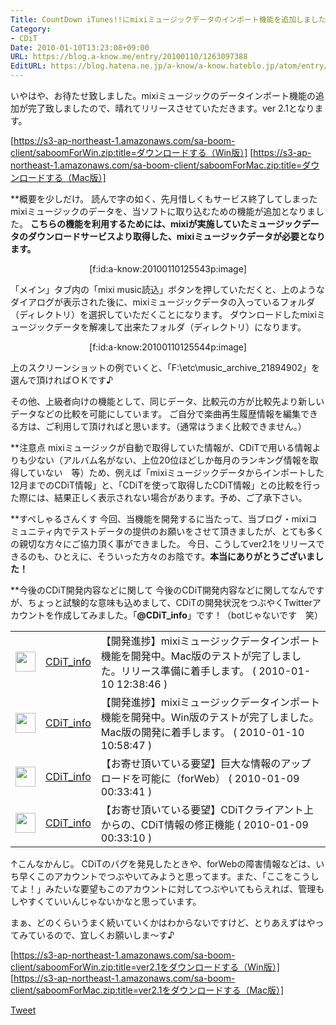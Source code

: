```yaml
---
Title: CountDown iTunes!!にmixiミュージックデータのインポート機能を追加しました。
Category:
- CDiT
Date: 2010-01-10T13:23:08+09:00
URL: https://blog.a-know.me/entry/20100110/1263097388
EditURL: https://blog.hatena.ne.jp/a-know/a-know.hateblo.jp/atom/entry/12921228815727979899
---
```


いやはや、お待たせ致しました。mixiミュージックのデータインポート機能の追加が完了致しましたので、晴れてリリースさせていただきます。ver 2.1となります。


[https://s3-ap-northeast-1.amazonaws.com/sa-boom-client/saboomForWin.zip:title=ダウンロードする（Win版）]
[https://s3-ap-northeast-1.amazonaws.com/sa-boom-client/saboomForMac.zip:title=ダウンロードする（Mac版）]



**概要を少しだけ。
読んで字の如く、先月惜しくもサービス終了してしまったmixiミュージックのデータを、当ソフトに取り込むための機能が追加となりました。
<span style="font-weight:bold;">こちらの機能を利用するためには、mixiが実施していたミュージックデータのダウンロードサービスより取得した、mixiミュージックデータが必要となります。</span>


<div align=center>[f:id:a-know:20100110125543p:image]</div>

「メイン」タブ内の「mixi music読込」ボタンを押していただくと、上のようなダイアログが表示された後に、mixiミュージックデータの入っているフォルダ（ディレクトリ）を選択していただくことになります。
ダウンロードしたmixiミュージックデータを解凍して出来たフォルダ（ディレクトリ）になります。


<div align=center>[f:id:a-know:20100110125544p:image]</div>

上のスクリーンショットの例でいくと、「F:\etc\music_archive_21894902」を選んで頂ければＯＫです♪



その他、上級者向けの機能として、同じデータ、比較元の方が比較先より新しいデータなどの比較を可能にしています。
ご自分で楽曲再生履歴情報を編集できる方は、ご利用して頂ければと思います。（通常はうまく比較できません。）



**注意点
mixiミュージックが自動で取得していた情報が、CDiTで用いる情報よりも少ない（アルバム名がない、上位20位ほどしか毎月のランキング情報を取得していない　等）ため、例えば「mixiミュージックデータからインポートした12月までのCDiT情報」と、「CDiTを使って取得したCDiT情報」との比較を行った際には、結果正しく表示されない場合があります。予め、ご了承下さい。



**すぺしゃるさんくす
今回、当機能を開発するに当たって、当ブログ・mixiコミュニティ内でテストデータの提供のお願いをさせて頂きましたが、とても多くの親切な方々にご協力頂く事ができました。
今日、こうしてver2.1をリリースできるのも、ひとえに、そういった方々のお陰です。<span style="font-weight:bold;">本当にありがとうございました！</span>


**今後のCDiT開発内容などに関して
今後のCDiT開発内容などに関してなんですが、ちょっと試験的な意味も込めまして、CDiTの開発状況をつぶやくTwitterアカウントを作成してみました。「<span style="font-weight:bold;">@CDiT_info</span>」です！（botじゃないです　笑）


<table><tbody><tr><td><a href="http://twitter.com/CDiT_info"><img src="//a1.twimg.com/profile_images/618218110/new_icon_normal.PNG" width="32" border="0" /></a></td><td><a href="http://twitter.com/CDiT_info/status/7580428467">CDiT_info</a></td><td>【開発進捗】mixiミュージックデータインポート機能を開発中。Mac版のテストが完了しました。リリース準備に着手します。 ( 2010-01-10 12:38:46 )</td></tr><tr><td><a href="http://twitter.com/CDiT_info"><img src="//a1.twimg.com/profile_images/618218110/new_icon_normal.PNG" width="32" border="0" /></a></td><td><a href="http://twitter.com/CDiT_info/status/7577382371">CDiT_info</a></td><td>【開発進捗】mixiミュージックデータインポート機能を開発中。Win版のテストが完了しました。Mac版の開発に着手します。 ( 2010-01-10 10:58:47 )</td></tr><tr><td><a href="http://twitter.com/CDiT_info"><img src="//a1.twimg.com/profile_images/618218110/new_icon_normal.PNG" width="32" border="0" /></a></td><td><a href="http://twitter.com/CDiT_info/status/7522117738">CDiT_info</a></td><td>【お寄せ頂いている要望】巨大な情報のアップロードを可能に（forWeb） ( 2010-01-09 00:33:41 )</td></tr><tr><td><a href="http://twitter.com/CDiT_info"><img src="//a1.twimg.com/profile_images/618218110/new_icon_normal.PNG" width="32" border="0" /></a></td><td><a href="http://twitter.com/CDiT_info/status/7522100115">CDiT_info</a></td><td>【お寄せ頂いている要望】CDiTクライアント上からの、CDiT情報の修正機能 ( 2010-01-09 00:33:10 )</td></tr></tbody></table>


↑こんなかんじ。
CDiTのバグを発見したときや、forWebの障害情報などは、いち早くこのアカウントでつぶやいてみようと思ってます。また、「ここをこうしてよ！」みたいな要望もこのアカウントに対してつぶやいてもらえれば、管理もしやすくていいんじゃないかなと思っています。

まぁ、どのくらいうまく続いていくかはわからないですけど、とりあえずはやってみているので、宜しくお願いしま〜す♪


[https://s3-ap-northeast-1.amazonaws.com/sa-boom-client/saboomForWin.zip:title=ver2.1をダウンロードする（Win版）]
[https://s3-ap-northeast-1.amazonaws.com/sa-boom-client/saboomForMac.zip:title=ver2.1をダウンロードする（Mac版）]



<a href="http://twitter.com/share" class="twitter-share-button" data-count="horizontal" data-via="a_know" data-related="CDiT_info" data-lang="ja">Tweet</a><script type="text/javascript" src="//platform.twitter.com/widgets.js"></script>


<script src="https://moshi-moshi.moshimo.works/moshimoshi/a_know_blog/20100110-1263097388?title=CountDown%20iTunes!!%E3%81%ABmixi%E3%83%9F%E3%83%A5%E3%83%BC%E3%82%B8%E3%83%83%E3%82%AF%E3%83%87%E3%83%BC%E3%82%BF%E3%81%AE%E3%82%A4%E3%83%B3%E3%83%9D%E3%83%BC%E3%83%88%E6%A9%9F%E8%83%BD%E3%82%92%E8%BF%BD%E5%8A%A0%E3%81%97%E3%81%BE%E3%81%97%E3%81%9F%E3%80%82"></script>
